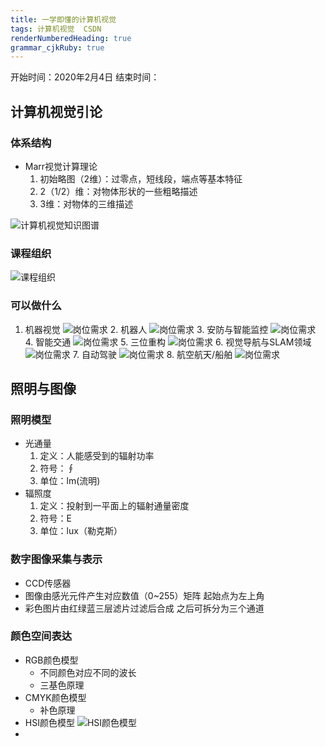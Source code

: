 ```yaml
---
title: 一学即懂的计算机视觉
tags: 计算机视觉  CSDN
renderNumberedHeading: true
grammar_cjkRuby: true
---
```

开始时间：2020年2月4日
结束时间：

## 计算机视觉引论
### 体系结构
- Marr视觉计算理论
	1. 初始略图（2维）：过零点，短线段，端点等基本特征
	2. 2（1/2）维：对物体形状的一些粗略描述
	3. 3维：对物体的三维描述

![计算机视觉知识图谱](https://gitee.com/knowmefly/little_book_maker/raw/master/小书匠/1580786660274.png)
### 课程组织
![课程组织](https://gitee.com/knowmefly/little_book_maker/raw/master/小书匠/1580786960821.png)
### 可以做什么
1. 机器视觉
	![岗位需求](https://gitee.com/knowmefly/little_book_maker/raw/master/小书匠/1580788002545.png)
	2. 机器人
	![岗位需求](https://gitee.com/knowmefly/little_book_maker/raw/master/小书匠/1580788050249.png)
	3. 安防与智能监控
	![岗位需求](https://gitee.com/knowmefly/little_book_maker/raw/master/小书匠/1580788101877.png)
	 4. 智能交通
	 ![岗位需求](https://gitee.com/knowmefly/little_book_maker/raw/master/小书匠/1580788183226.png)
	 5. 三位重构
	 ![岗位需求](https://gitee.com/knowmefly/little_book_maker/raw/master/小书匠/1580788225658.png)
	 6. 视觉导航与SLAM领域
	 ![岗位需求](https://gitee.com/knowmefly/little_book_maker/raw/master/小书匠/1580788308981.png)
	 7. 自动驾驶
	 ![岗位需求](https://gitee.com/knowmefly/little_book_maker/raw/master/小书匠/1580788372372.png)
	 8. 航空航天/船舶
	 ![岗位需求](https://gitee.com/knowmefly/little_book_maker/raw/master/小书匠/1580788439719.png)

## 照明与图像
### 照明模型
- 光通量
	1. 定义：人能感受到的辐射功率
	2. 符号：∮
	3. 单位：lm(流明)
- 辐照度
	1. 定义：投射到一平面上的辐射通量密度
	2. 符号：E
	3. 单位：lux（勒克斯）
### 数字图像采集与表示
- CCD传感器
- 图像由感光元件产生对应数值（0~255）矩阵 起始点为左上角
- 彩色图片由红绿蓝三层滤片过滤后合成 之后可拆分为三个通道
### 颜色空间表达
- RGB颜色模型
	- 不同颜色对应不同的波长
	- 三基色原理
- CMYK颜色模型
	- 补色原理
- HSI颜色模型
![HSI颜色模型](https://gitee.com/knowmefly/little_book_maker/raw/master/小书匠/1580892017312.png)
- 